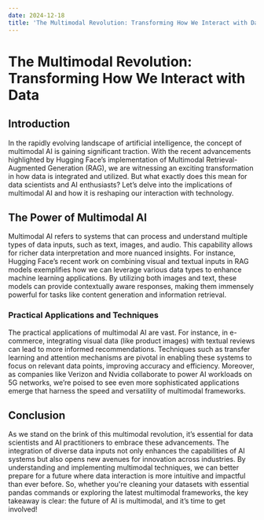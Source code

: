 ```yaml
---
date: 2024-12-18
title: 'The Multimodal Revolution: Transforming How We Interact with Data'
---
```


# The Multimodal Revolution: Transforming How We Interact with Data

## Introduction

In the rapidly evolving landscape of artificial intelligence, the concept of multimodal AI is gaining significant traction. With the recent advancements highlighted by Hugging Face’s implementation of Multimodal Retrieval-Augmented Generation (RAG), we are witnessing an exciting transformation in how data is integrated and utilized. But what exactly does this mean for data scientists and AI enthusiasts? Let’s delve into the implications of multimodal AI and how it is reshaping our interaction with technology.

<!-- more -->
## The Power of Multimodal AI

Multimodal AI refers to systems that can process and understand multiple types of data inputs, such as text, images, and audio. This capability allows for richer data interpretation and more nuanced insights. For instance, Hugging Face’s recent work on combining visual and textual inputs in RAG models exemplifies how we can leverage various data types to enhance machine learning applications. By utilizing both images and text, these models can provide contextually aware responses, making them immensely powerful for tasks like content generation and information retrieval.

### Practical Applications and Techniques

The practical applications of multimodal AI are vast. For instance, in e-commerce, integrating visual data (like product images) with textual reviews can lead to more informed recommendations. Techniques such as transfer learning and attention mechanisms are pivotal in enabling these systems to focus on relevant data points, improving accuracy and efficiency. Moreover, as companies like Verizon and Nvidia collaborate to power AI workloads on 5G networks, we’re poised to see even more sophisticated applications emerge that harness the speed and versatility of multimodal frameworks.

## Conclusion

As we stand on the brink of this multimodal revolution, it’s essential for data scientists and AI practitioners to embrace these advancements. The integration of diverse data inputs not only enhances the capabilities of AI systems but also opens new avenues for innovation across industries. By understanding and implementing multimodal techniques, we can better prepare for a future where data interaction is more intuitive and impactful than ever before. So, whether you're cleaning your datasets with essential pandas commands or exploring the latest multimodal frameworks, the key takeaway is clear: the future of AI is multimodal, and it’s time to get involved!